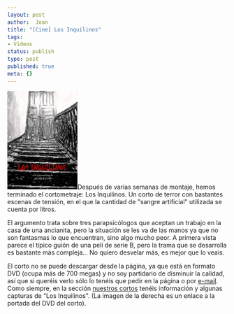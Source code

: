 ```yaml
---
layout: post
author:  Joan
title: "[Cine] Los Inquilinos"
tags:
- Videos
status: publish
type: post
published: true
meta: {}
---
```

<a href="../images_posts/inquilinos-dvd.jpg"><img src="../images_posts/inquilinos.jpg" alt="Inquilinos" class="alignright" /></a>Después de varias semanas de montaje, hemos terminado el cortometraje: Los Inquilinos. Un corto de terror con bastantes escenas de tensión, en el que la cantidad de "sangre artificial" utilizada se cuenta por litros. 

El argumento trata sobre tres parapsicólogos que aceptan un trabajo en la casa de una ancianita, pero la situación se les va de las manos ya que no son fantasmas lo que encuentran, sino algo mucho peor. A primera vista parece el típico guión de una peli de serie B, pero la trama que se desarrolla es bastante más compleja... No quiero desvelar más, es mejor que lo veais.

El corto no se puede descargar desde la página, ya que está en formato DVD (ocupa más de 700 megas) y no soy partidario de disminuir la calidad, así que si queréis verlo sólo lo tenéis que pedir en la página o por <a href="/autores.php">e-mail</a>.  Como siempre, en la sección <a href="/cortos.php">nuestros cortos</a> tenéis información y algunas capturas de &#8220;Los Inquilinos". (La imagen de la derecha es un enlace a la portada del DVD del corto).


